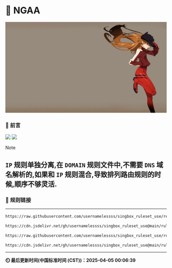
# 🧸 NGAA
![](https://raw.githubusercontent.com/usernamelessss/picture-bed/main/images/202504042256831.jpg)
### 📣 前言
![](https://shields.io/badge/-移除重复规则-ff69b4) ![](https://shields.io/badge/-IP&nbsp;规则单独存放不与&nbsp;DOMAIN&nbsp;等混合-green)
> [!NOTE]
**`IP` 规则单独分离,在 `DOMAIN` 规则文件中,不需要 `DNS` 域名解析的,如果和 `IP` 规则混合,导致排列路由规则的时候,顺序不够灵活.**
---

###  🔗 规则链接
---

```url
https://raw.githubusercontent.com/usernamelessss/singbox_ruleset_use/refs/heads/main/rule/NGAA/NGAA_No_IP.json
```

```url
https://cdn.jsdelivr.net/gh/usernamelessss/singbox_ruleset_use@main/rule/NGAA/NGAA_No_IP.json
```

```url
https://raw.githubusercontent.com/usernamelessss/singbox_ruleset_use/refs/heads/main/rule/NGAA/NGAA_No_IP.srs
```

```url
https://cdn.jsdelivr.net/gh/usernamelessss/singbox_ruleset_use@main/rule/NGAA/NGAA_No_IP.srs
```

---
**⏲️ 最后更新时间(中国标准时间 (CST))：2025-04-05 00:06:39**